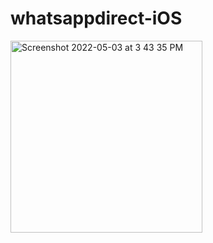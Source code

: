 # whatsappdirect-iOS

<img width="307" alt="Screenshot 2022-05-03 at 3 43 35 PM" src="https://user-images.githubusercontent.com/47563771/166438884-8c4aefa7-561e-45a3-b029-6194fa9a79be.png">
